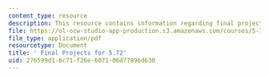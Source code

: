 ```yaml
---
content_type: resource
description: This resource contains information regarding final projects.
file: https://ol-ocw-studio-app-production.s3.amazonaws.com/courses/5-72-non-equilibrium-statistical-mechanics-spring-2012/276599d16c71f26e607106d77896d630_MIT5_72S12_finalProjects.pdf
file_type: application/pdf
resourcetype: Document
title: ' Final Projects for 5.72'
uid: 276599d1-6c71-f26e-6071-06d77896d630
---
```

